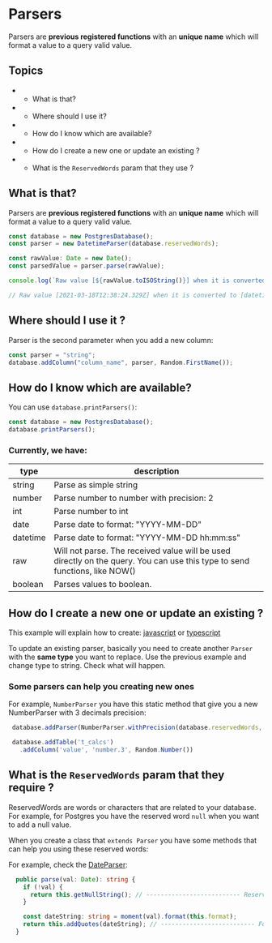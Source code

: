 # Parsers

Parsers are **previous registered functions** with an **unique name** which will format a value to a query valid value.


## Topics

* - What is that?
* - Where should I use it?
* - How do I know which are available?
* - How do I create a new one or update an existing ?
* - What is the `ReservedWords` param that they use ?


## What is that?
Parsers are **previous registered functions** with an **unique name** which will format a value to a query valid value.


```typescript
const database = new PostgresDatabase();
const parser = new DatetimeParser(database.reservedWords);

const rawValue: Date = new Date();
const parsedValue = parser.parse(rawValue);

console.log(`Raw value [${rawValue.toISOString()}] when it is converted to [${parser.type}] return the query-friendly value: [${parsedValue}]`);

// Raw value [2021-03-18T12:38:24.329Z] when it is converted to [datetime] return the query-friendly value: ['2021-03-18 09:38:24']

```

## Where should I use it ?

Parser is the second parameter when you add a new column:

```typescript
const parser = "string";
database.addColumn("column_name", parser, Random.FirstName());
```

## How do I know which are available?

You can use `database.printParsers()`:

```typescript
const database = new PostgresDatabase();
database.printParsers();
```

### Currently, we have:

|**type**| **description**|
|--|--|
|string| Parse as simple string|
|number| Parse number to number with precision: 2|
|int| Parse number to int|
|date| Parse date to format: "YYYY-MM-DD"|
|datetime| Parse date to format: "YYYY-MM-DD hh:mm:ss"|
|raw| Will not parse. The received value will be used directly on the query. You can use this type to send functions, like NOW()|
|boolean| Parses values to boolean.|

## How do I create a new one or update an existing ?

This example will explain how to create: [javascript](https://github.com/gabrielscarvalho/random-db-populator-example/blob/master/scenarios/3-new-parser.js) or [typescript](https://github.com/gabrielscarvalho/random-db-populator-example/blob/master/scenarios-ts/3-new-parser.ts)

To update an existing parser, basically you need to create another `Parser` with the **same type** you want to replace.
Use the previous example and change type to string. Check what will happen.


### Some parsers can help you creating new ones

For example, `NumberParser` you have this static method that give you a new NumberParser with 3 decimals precision:

```typescript 
 database.addParser(NumberParser.withPrecision(database.reservedWords, 'number.3', 3));

 database.addTable('t_calcs')
   .addColumn('value', 'number.3', Random.Number())
```


## What is the `ReservedWords` param that they require ?

ReservedWords are words or characters that are related to your database. For example, for Postgres you have the reserved word `null` when you want to add a null value.

When you create a class that `extends Parser` you have some methods that can help you using these reserved words:

For example, check the [DateParser](https://github.com/gabrielscarvalho/random-db-populator/blob/master/src/core/parsers/date.parser.ts):

```typescript 
  public parse(val: Date): string {
    if (!val) {
      return this.getNullString(); // -------------------------- Reserved word for null
    }

    const dateString: string = moment(val).format(this.format);
    return this.addQuotes(dateString); // -------------------------- For Postgres, every string value must have single-quote involving it.
  }
```

